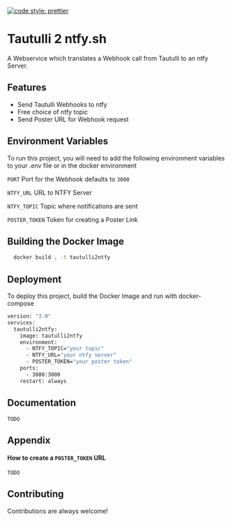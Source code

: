 [![code style: prettier](https://img.shields.io/badge/code_style-prettier-ff69b4.svg?style=flat-square)](https://github.com/prettier/prettier)

# Tautulli 2 ntfy.sh

A Webservice which translates a Webhook call from Tautulli to an ntfy Server.

## Features

- Send Tautulli Webhooks to ntfy
- Free choice of ntfy topic
- Send Poster URL for Webhook request

## Environment Variables

To run this project, you will need to add the following environment variables to your .env file or in the docker environment

`PORT` Port for the Webhook defaults to `3000`

`NTFY_URL` URL to NTFY Server

`NTFY_TOPIC` Topic where notifications are sent

`POSTER_TOKEN` Token for creating a Poster Link

## Building the Docker Image

```bash
  docker build . -t tautulli2ntfy
```

## Deployment

To deploy this project, build the Docker Image and run with docker-compose

```bash
version: "3.0"
services:
  tautulli2ntfy:
    image: tautulli2ntfy
    environment:
      - NTFY_TOPIC="your topic"
      - NTFY_URL="your ntfy server"
      - POSTER_TOKEN="your poster token"
    ports:
      - 3000:3000
    restart: always
```

## Documentation

`TODO`

## Appendix

#### How to create a `POSTER_TOKEN` URL

`TODO`

## Contributing

Contributions are always welcome!
